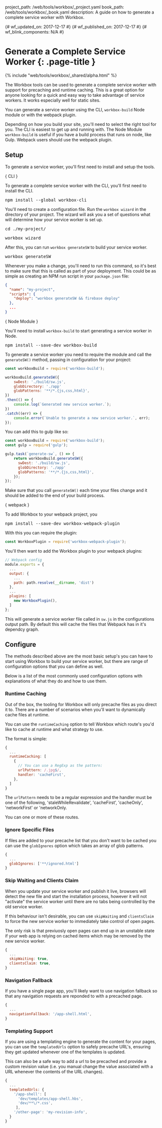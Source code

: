 project_path: /web/tools/workbox/_project.yaml
book_path: /web/tools/workbox/_book.yaml
description: A guide on how to generate a complete service worker with Workbox.

{# wf_updated_on: 2017-12-17 #}
{# wf_published_on: 2017-12-17 #}
{# wf_blink_components: N/A #}

# Generate a Complete Service Worker {: .page-title }

{% include "web/tools/workbox/_shared/alpha.html" %}

The Workbox tools can be used to generate a complete service worker with
support for precaching and runtime caching. This is a great option for anyone
looking for a quick and easy way to take advantage of service workers. It works
especially well for static sites.

You can generate a service worker using the CLI, `workbox-build` Node module or
with the webpack plugin.

Depending on how you build your site, you'll need to select the right tool
for you. The CLI is easiest to get up and running with. The Node Module
`workbox-build` is useful if you have a build process that runs on node,
like Gulp. Webpack users should use the webpack plugin.

## Setup

To generate a service worker, you'll first need to install and setup the tools.

{ CLI }

To generate a complete service worker with the CLI, you'll first need to
install the CLI.

<pre class="devsite-terminal">
npm install --global workbox-cli
</pre>

You'll need to create a configuration file. Run the `workbox wizard` in the
directory of your project. The wizard will ask you a set of questions what
will determine how your service worker is set up.

<pre class="devsite-terminal">
cd ./my-project/
</pre>
<pre class="devsite-terminal">
workbox wizard
</pre>

After this, you can run `workbox generateSW` to build your service worker.

<pre class="devsite-terminal">
workbox generateSW
</pre>

Whenever you make a change, you'll need to run this command, so it's best
to make sure that this is called as part of your deployment. This could be
as simple as creating an NPM run script in your `package.json` file:

```json
{
  "name": "my-project",
  "scripts": {
    "deploy": "workbox generateSW && firebase deploy"
  },
  ...
}
```

{ Node Module }

You'll need to install `workbox-build` to start generating a service worker
in Node.

<pre class="devsite-terminal">
npm install --save-dev workbox-build
</pre>

To generate a service worker you need to require the module and call the
`generateSW()` method, passing in configuration for your project:

```javascript
const workboxBuild = require('workbox-build');

workboxBuild.generateSW({
    swDest: './build/sw.js',
    globDirectory: './app'
    globPatterns: '**/*.{js,css,html}',
})
.then(() => {
    console.log(`Generated new service worker.`);
})
.catch((err) => {
    console.error(`Unable to generate a new service worker.`, err);
});
```

You can add this to gulp like so:

```javascript
const workboxBuild = require('workbox-build');
const gulp = require('gulp');

gulp.task(`generate-sw`, () => {
    return workboxBuild.generateSW({
      swDest: './build/sw.js',
      globDirectory: './app'
      globPatterns: '**/*.{js,css,html}',
    });
});
```

Make sure that you call `generateSW()` each time your files change and it
should be added to the end of your build process.

{ webpack }

To add Workbox to your webpack project, you

<pre class="devsite-terminal">
npm install --save-dev workbox-webpack-plugin
</pre>

With this you can require the plugin:

```javascript
const WorkboxPlugin = require('workbox-webpack-plugin');
```

You'll then want to add the Workbox plugin to your webpack plugins:

```javascript
// Webpack config
module.exports = {
  ...
  output: {
    ...
    path: path.resolve(__dirname, 'dist')
  },
  ...
  plugins: [
    new WorkboxPlugin(),
  ]
};
```

This will generate a service worker file called in `sw.js` in the configurations
output path. By default this will cache the files that Webpack has in it's
dependcy graph.

## Configure

The methods described above are the most basic setup's you can have to start
using Workbox to build your service worker, but there are range of
configuration options that you can define as well.

Below is a list of the most commonly used configuration options with
explanations of what they do and how to use them.

### Runtime Caching

Out of the box, the tooling for Workbox will only precache files as you direct
it to. There are a number of scenarios when you'll want to dynamically cache
files at runtime.

You can use the `runtimeCaching` option to tell Workbox which route's you'd
like to cache at runtime and what strategy to use.

The format is simple:

```javascript
{
  ...
  runtimeCaching: [
    {
      // You can use a RegExp as the pattern:
      urlPattern: /.jpg$/,
      handler: 'cacheFirst',
    },
  ]
}
```

The `urlPattern` needs to be a regular expression and the handler must be
one of the following, 'staleWhileRevalidate', 'cacheFirst', 'cacheOnly',
'networkFirst' or 'networkOnly.

You can one or more of these routes.

### Ignore Specific Files

If files are added to your precache list that you don't want to be cached you
can use the `globIgnores` option which takes an array of glob patterns.

```javascript
{
  ...
  globIgnores: ['**/ignored.html']
}
```

### Skip Waiting and Clients Claim

When you update your service worker and publish it live, browsers will detect
the new file and start the installation process, however it will not "activate"
the service worker until there are no tabs being controlled by the old service
worker.

If this behaviour isn't desirable, you can use `skipWaiting` and `clientsClaim`
to force the new service worker to immediately take control of open pages.

The only risk is that previuosly open pages can end up in an unstable state
if your web app is relying on cached items which may be removed by the new
service worker.

```javascript
{
  ...
  skipWaiting: true,
  clientsClaim: true,
}
```

### Navigation Fallback

If you have a single page app, you'll likely want to use navigation fallback
so that any navigation requests are reponded to with a precached page.

```javascript
{
  ...
  navigationFallback: '/app-shell.html',
}
```

### Templating Support

If you are using a templating engine to generate the content for your pages,
you can use the `templatedUrls` option to safely precache URL's, ensuring they
get updated whenever one of the templates is updated.

This can also be a safe way to add a url to be precached and provide a custom
revision value (i.e. you manual change the value associated with a URL
whenever the contents of the URL changes).

```javascript
{
  ...
  templatedUrls: {
    '/app-shell': [
      'dev/templates/app-shell.hbs',
      'dev/**\/*.css',
     ],
    '/other-page': 'my-revision-info',
  }
}
```
